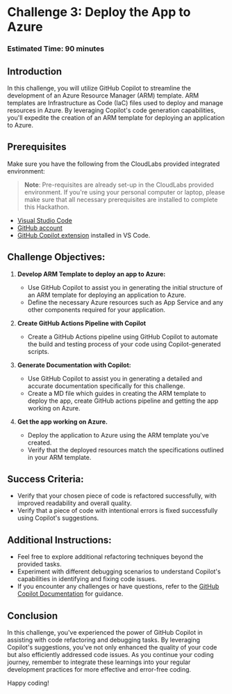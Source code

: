 # Challenge 3: Deploy the App to Azure

### Estimated Time: 90 minutes

## Introduction

In this challenge, you will utilize GitHub Copilot to streamline the development of an Azure Resource Manager (ARM) template. ARM templates are Infrastructure as Code (IaC) files used to deploy and manage resources in Azure. By leveraging Copilot's code generation capabilities, you'll expedite the creation of an ARM template for deploying an application to Azure.

## Prerequisites

Make sure you have the following from the CloudLabs provided integrated environment:

> **Note**: Pre-requisites are already set-up in the CloudLabs provided environment. If you're using your personal computer or laptop, please make sure that all necessary prerequisites are installed to complete this Hackathon.

- [Visual Studio Code](https://code.visualstudio.com/)
- [GitHub account](https://github.com/)
- [GitHub Copilot extension](https://marketplace.visualstudio.com/items?itemName=GitHub.copilot) installed in VS Code.

## Challenge Objectives:

1. **Develop ARM Template to deploy an app to Azure:**
   - Use GitHub Copilot to assist you in generating the initial structure of an ARM template for deploying an application to Azure.
   - Define the necessary Azure resources such as App Service and any other components required for your application.

2. **Create GitHub Actions Pipeline with Copilot**
   - Create a GitHub Actions pipeline using GitHub Copilot to automate the build and testing process of your code using Copilot-generated scripts. 

4. **Generate Documentation with Copilot:**
   - Use GitHub Copilot to assist you in generating a detailed and accurate documentation specifically for this challenge.
   - Create a MD file which guides in creating the ARM template to deploy the app, create GitHub actions pipeline and getting the app working on Azure.

6. **Get the app working on Azure.**
   - Deploy the application to Azure using the ARM template you've created.
   - Verify that the deployed resources match the specifications outlined in your ARM template.
     
## Success Criteria:

- Verify that your chosen piece of code is refactored successfully, with improved readability and overall quality.
- Verify that a piece of code with intentional errors is fixed successfully using Copilot's suggestions.

## Additional Instructions:

- Feel free to explore additional refactoring techniques beyond the provided tasks.
- Experiment with different debugging scenarios to understand Copilot's capabilities in identifying and fixing code issues.
- If you encounter any challenges or have questions, refer to the [GitHub Copilot Documentation](https://github.com/github/copilot-docs) for guidance.

## Conclusion

In this challenge, you've experienced the power of GitHub Copilot in assisting with code refactoring and debugging tasks. By leveraging Copilot's suggestions, you've not only enhanced the quality of your code but also efficiently addressed code issues. As you continue your coding journey, remember to integrate these learnings into your regular development practices for more effective and error-free coding.

Happy coding!
